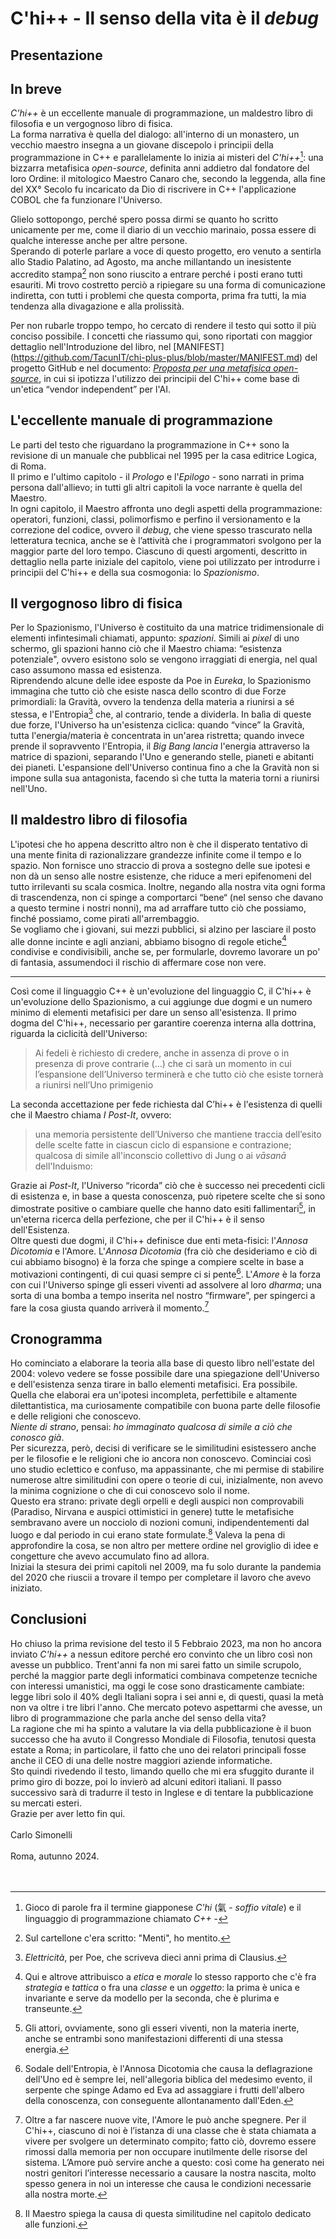 <!--

_NOTA: mentre scrivevo questa lettera, mia moglie si è seduta vicino a me e gli effetti quantistici dovuti alla sua massa hanno alterato il normale fluire del tempo e della mia prosa. In questo momento si è alzata, ma tornerà, perciò non ho modo di rimettere tutto a posto, ma solo di numerare i paragrafi per facilitarne la lettura. Me ne scuso: come ripeto spesso, non è un caso se si utilizza lo stesso verbo (*contrarre*) per il matrimonio e la malaria._  
<br />     
  
Concludo con una domanda che non ha nulla a che vedere con il resto di questo messaggio: l'esempio del figlio che invia notizie al padre, che lei fa in "Buchi bianchi" è ispirato al racconto: "I sette cavalieri" di Buzzati?  

<hr />      
-->
 
# C'hi++ - Il senso della vita è il *debug*
## Presentazione


## In breve

*C'hi++* è un eccellente manuale di programmazione, un maldestro libro di filosofia e un vergognoso libro di fisica.  
La forma narrativa è quella del dialogo: all'interno di un monastero, un vecchio maestro insegna a un giovane discepolo i principii della programmazione in C++ e parallelamente lo inizia ai misteri del *C'hi++*[^chi]: una bizzarra metafisica *open-source*, definita anni addietro dal fondatore del loro Ordine: il mitologico Maestro Canaro che, secondo la leggenda, alla fine del XX° Secolo fu incaricato da Dio di riscrivere in C++ l'applicazione COBOL che fa funzionare l'Universo.  

Glielo sottopongo, perché spero possa dirmi se quanto ho scritto unicamente per me, come il diario di un vecchio marinaio, possa essere di qualche interesse anche per altre persone.  
Sperando di poterle parlare a voce di questo progetto, ero venuto a sentirla allo Stadio Palatino, ad Agosto, ma anche millantando un inesistente accredito stampa[^menti] non sono riuscito a entrare perché i posti erano tutti esauriti. 
Mi trovo costretto perciò a ripiegare su una forma di comunicazione indiretta, con tutti i problemi che questa comporta, prima fra tutti, la mia tendenza alla divagazione e alla prolissità.  

Per non rubarle troppo tempo, ho cercato di rendere il testo qui sotto il più conciso possibile. I concetti che riassumo qui, sono riportati con maggior dettaglio nell'Introduzione del libro, nel [MANIFEST] (https://github.com/TacunIT/chi-plus-plus/blob/master/MANIFEST.md) del progetto GitHub e nel documento: [_Proposta per una metafisica open-source_](https://chiplusplus.org/proposta.html), in cui si ipotizza l'utilizzo dei principii del C'hi++ come base di un'etica “vendor independent” per l'AI.

## L'eccellente manuale di programmazione

Le parti del testo che riguardano la programmazione in C++ sono la revisione di un manuale che pubblicai nel 1995 per la casa editrice Logica, di Roma.  
Il primo e l'ultimo capitolo - il *Prologo* e l'*Epilogo* - sono narrati in prima persona dall'allievo; in tutti gli altri capitoli la voce narrante è quella del Maestro.  
In ogni capitolo, il Maestro affronta uno degli aspetti della programmazione: operatori, funzioni, classi, polimorfismo e perfino il versionamento e la correzione del codice, ovvero il *debug*, che viene spesso trascurato nella letteratura tecnica, anche se è l’attività che i programmatori svolgono per la maggior parte del loro tempo.
Ciascuno di questi argomenti, descritto in dettaglio nella parte iniziale del capitolo, viene poi utilizzato per introdurre i principii del C'hi++ e della sua cosmogonia: lo *Spazionismo*.  

## Il vergognoso libro di fisica

Per lo Spazionismo, l'Universo è costituito da una matrice tridimensionale di elementi infintesimali chiamati, appunto: *spazioni*.
Simili ai *pixel* di uno schermo, gli spazioni hanno ciò che il Maestro chiama: “esistenza potenziale", ovvero esistono solo se vengono irraggiati di energia, nel qual caso assumono massa ed esistenza.  
Riprendendo alcune delle idee esposte da Poe in *Eureka*, lo Spazionismo  immagina che tutto ciò che esiste nasca dello scontro di due Forze primordiali: la Gravità, ovvero la tendenza della materia a riunirsi a sé stessa, e l'Entropia[^poe] che, al contrario, tende a dividerla.
In balìa di queste due forze, l'Universo ha un'esistenza ciclica: quando “vince” la Gravità, tutta l'energia/materia è concentrata in un'area ristretta; quando invece prende il sopravvento l'Entropia, il *Big Bang* *lancia* l'energia attraverso la matrice di spazioni, separando l'Uno e generando stelle, pianeti e abitanti dei pianeti. 
L'espansione dell'Universo continua fino a che la Gravità non si impone sulla sua antagonista, facendo sì che tutta la materia torni a riunirsi nell'Uno.  

## Il maldestro libro di filosofia

L'ipotesi che ho appena descritto altro non è che il disperato tentativo di una mente finita di razionalizzare grandezze infinite come il tempo e lo spazio. 
Non fornisce uno straccio di prova a sostegno delle sue ipotesi e non dà un senso alle nostre esistenze, che riduce a meri epifenomeni del tutto irrilevanti su scala cosmica.
Inoltre, negando alla nostra vita ogni forma di trascendenza, non ci spinge a comportarci “bene“ (nel senso che davano a questo termine i nostri nonni), ma ad arraffare tutto ciò che possiamo, finché possiamo, come pirati all'arrembaggio.   
Se vogliamo che i giovani, sui mezzi pubblici, si alzino per lasciare il posto alle donne incinte e agli anziani, abbiamo bisogno di regole etiche[^etica] condivise e condivisibili, anche se, per formularle, dovremo lavorare un po' di fantasia, assumendoci il rischio di affermare cose non vere.  

---

Così come il linguaggio C++ è un'evoluzione del linguaggio C, il C'hi++ è un'evoluzione dello Spazionismo, a cui aggiunge due dogmi e un numero minimo di elementi metafisici per dare un senso all'esistenza.
Il primo dogma del C'hi++, necessario per garantire coerenza interna alla dottrina, riguarda la ciclicità dell'Universo: 

> Ai fedeli è richiesto di credere, anche in assenza di prove o in presenza di prove contrarie (...) che ci sarà un momento in cui l’espansione dell’Universo terminerà e che tutto ciò che esiste tornerà a riunirsi nell’Uno primigenio

La seconda accettazione per fede richiesta dal C’hi++ è l'esistenza di quelli che il Maestro chiama *I Post-It*, ovvero:

> una memoria persistente dell’Universo che mantiene traccia dell’esito delle scelte fatte in ciascun ciclo di espansione e contrazione; qualcosa di simile all'inconscio collettivo di Jung o ai *vāsanā* dell'Induismo:

Grazie ai *Post-It*, l'Universo “ricorda” ciò che è successo nei precedenti cicli di esistenza e, in base a questa conoscenza, può ripetere scelte che si sono dimostrate positive o cambiare quelle che hanno dato esiti fallimentari[^umani], in un'eterna ricerca della perfezione, che per il C'hi++ è il senso dell'Esistenza.    
Oltre questi due dogmi, il C'hi++ definisce due enti meta-fisici: l'*Annosa Dicotomia* e l'Amore.
L'*Annosa Dicotomia* (fra ciò che desideriamo e ciò di cui abbiamo bisogno) è la forza che spinge a compiere scelte in base a motivazioni contingenti, di cui quasi sempre ci si pente[^annosa].
L'*Amore* è la forza con cui l'Universo spinge gli esseri viventi ad assolvere al loro *dharma*; una sorta di una bomba a tempo inserita nel nostro “firmware”, per spingerci a fare la cosa giusta quando arriverà il  momento.[^amore]    

## Cronogramma

Ho cominciato a elaborare la teoria alla base di questo libro nell'estate del 2004: volevo vedere se fosse possibile dare una spiegazione dell'Universo e dell'esistenza senza tirare in ballo elementi metafisici.
Era possibile. 
Quella che elaborai era un'ipotesi incompleta, perfettibile e altamente dilettantistica, ma curiosamente compatibile con buona parte delle filosofie e delle religioni che conoscevo.  
*Niente di strano*, pensai: *ho immaginato qualcosa di simile a ciò che conosco già*.  
Per sicurezza, però, decisi di verificare se le similitudini esistessero anche per le filosofie e le religioni che io ancora non conoscevo.
Cominciai così uno studio eclettico e confuso, ma appassinante, che mi permise di stabilire numerose altre similitudini con opere o teorie di cui, inizialmente, non avevo la minima cognizione o che di cui conoscevo solo il nome.  
Questo era strano: private degli orpelli e degli auspici non comprovabili (Paradiso, Nirvana e auspici ottimistici in genere) tutte le metafisiche sembravano avere un nocciolo di nozioni comuni, indipendentementi dal luogo e dal periodo in cui erano state formulate.[^funzioni]
Valeva la pena di approfondire la cosa, se non altro per mettere ordine nel groviglio di idee e congetture che avevo accumulato fino ad allora.  
Iniziai la stesura dei primi capitoli nel 2009, ma fu solo durante la pandemia del 2020 che riuscii a trovare il tempo per completare il lavoro che avevo iniziato.

## Conclusioni
 
Ho chiuso la prima revisione del testo il 5 Febbraio 2023, ma non ho ancora inviato *C'hi++* a nessun editore perché ero convinto che un libro così non avesse un pubblico.
Trent'anni fa non mi sarei fatto un simile scrupolo, perché la maggior parte degli informatici combinava competenze tecniche con interessi umanistici, ma oggi le cose sono drasticamente cambiate: legge libri solo il 40% degli Italiani sopra i sei anni e, di questi, quasi la metà non va oltre i tre libri l'anno. 
Che mercato potevo aspettarmi che avesse, un libro di programmazione che parla anche del senso della vita?  
La ragione che mi ha spinto a valutare la via della pubblicazione è il buon successo che ha avuto il Congresso Mondiale di Filosofia, tenutosi questa estate a Roma; in particolare, il fatto che uno dei relatori principali fosse anche il CEO di una delle nostre maggiori aziende informatiche.  
Sto quindi rivedendo il testo, limando quello che mi era sfuggito durante il primo giro di bozze, poi lo invierò ad alcuni editori italiani. 
Il passo successivo sarà di tradurre il testo in Inglese e di tentare la pubblicazione su mercati esteri.   
Grazie per aver letto fin qui.  
<br />
Carlo Simonelli  
<br />
Roma, autunno 2024. 
<br />
<br />
<br />


[^chi]: Gioco di parole fra il termine giapponese *C'hi* (氣 - *soffio vitale*) e il linguaggio di programmazione chiamato *C++* -

[^menti]: Sul cartellone c'era scritto: "Menti", ho mentito.

[^poe]: *Elettricità*, per Poe, che scriveva dieci anni prima di Clausius.

[^etica]: Qui e altrove attribuisco a *etica* e *morale* lo stesso rapporto che c'è fra *strategia* e *tattica*  o fra una *classe* e un *oggetto*: la prima è unica e invariante e serve da modello per la seconda, che è plurima e transeunte.

[^umani]: Gli attori, ovviamente, sono gli esseri viventi, non la materia inerte, anche se entrambi sono manifestazioni differenti di una stessa energia.

[^annosa]: Sodale dell'Entropia, è l'Annosa Dicotomia che causa la deflagrazione dell'Uno ed è sempre lei, nell'allegoria biblica del medesimo evento, il serpente che spinge Adamo ed Eva ad assaggiare i frutti dell'albero della conoscenza, con conseguente allontanamento dall'Eden.  

[^amore]: Oltre a far nascere nuove vite, l'Amore le può anche spegnere. Per il C'hi++, ciascuno di noi è l’istanza di una classe che è stata chiamata a vivere per svolgere un determinato compito; fatto ciò, dovremo essere rimossi dalla memoria per non occupare inutilmente delle risorse del sistema.  L’Amore può servire anche a questo: così come ha generato nei nostri genitori l’interesse necessario a causare la nostra nascita, molto spesso genera in noi un interesse che causa le condizioni necessarie alla nostra morte.

[^funzioni]: Il Maestro spiega la causa di questa similitudine nel capitolo dedicato alle funzioni.

